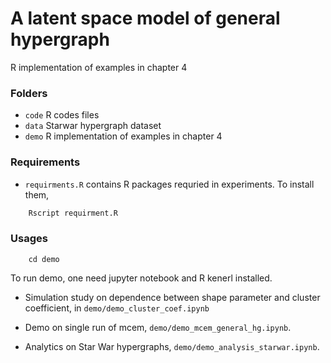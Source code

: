 # A latent space model of general hypergraph

R implementation of examples in chapter $4$

### Folders
- `code` R codes files
- `data` Starwar hypergraph dataset
- `demo` R implementation of examples in chapter $4$



### Requirements

- `requirments.R` contains R packages requried in experiments. To install them,
```R
    Rscript requirment.R
```



### Usages

```shell
    cd demo
```
To run demo, one need jupyter notebook and R kenerl installed.

- Simulation study on dependence between shape parameter and cluster coefficient, in `demo/demo_cluster_coef.ipynb`

- Demo on single run of mcem, `demo/demo_mcem_general_hg.ipynb`.

- Analytics on Star War hypergraphs, `demo/demo_analysis_starwar.ipynb`.



